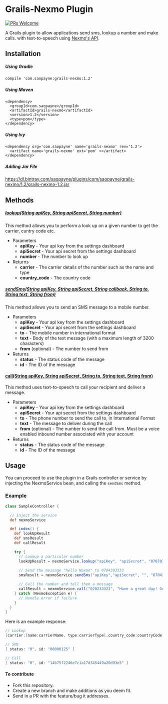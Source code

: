 # Grails-Nexmo Plugin

[![PRs Welcome](https://img.shields.io/badge/PRs-welcome-brightgreen.svg?style=flat-square)](http://makeapullrequest.com)

A Grails plugin to allow applications send sms, lookup a number and make calls. with text-to-speech using [Nexmo's API](https://www.nexmo.com/).

## Installation

##### Using Gradle

```compile 'com.saopayne:grails-nexmo:1.2'```

##### Using Maven
```
<dependency>
  <groupId>com.saopayne</groupId>
  <artifactId>grails-nexmo</artifactId>
  <version>1.2</version>
  <type>pom</type>
</dependency>
```

##### Using Ivy
```
<dependency org='com.saopayne' name='grails-nexmo' rev='1.2'>
  <artifact name='grails-nexmo' ext='pom' ></artifact>
</dependency>
```

##### Adding Jar File

https://dl.bintray.com/saopayne/plugins/com/saopayne/grails-nexmo/1.2/grails-nexmo-1.2.jar



## Methods


##### [__lookup(String apiKey, String apiSecret, String number)__](https://github.com/saopayne/grails-nexmo/blob/master/grails-app/services/NexmoService#L129)

This method allows you to perform a look up on a given number to get the carrier, cuntry code etc.

* Parameters
  * __apiKey__ - Your api key from the settings dashboard
  * __apiSecret__ - Your api secret from the settings dashboard
  * __number__  - The number to look up
* Returns
  * __carrier__ - The carrier details of the number such as the name and type
  * __country_code__ - The country code 

##### [__sendSms(String apiKey, String apiSecret, String callback, String to, String text, String from)__](https://github.com/saopayne/grails-nexmo/blob/master/grails-app/services/NexmoService#L129)

This method allows you to send an SMS message to a mobile number.

* Parameters
  * __apiKey__ - Your api key from the settings dashboard
  * __apiSecret__ - Your api secret from the settings dashboard
  * __to__ - The mobile number in international format
  * __text__ - Body of the text message (with a maximum length of 3200 characters)
  * __from__ (optional) - The number to send from
* Returns
  * __status__ - The status code of the message
  * __id__ - The ID of the message

#### [__call(String apiKey, String apiSecret, String to, String text, String from)__](https://github.com/saopayne/grails-nexmo/blob/master/grails-app/services/NexmoService#L153)

This method uses text-to-speech to call your recipient and deliver a message.

* Parameters
  * __apiKey__ - Your api key from the settings dashboard
  * __apiSecret__ - Your api secret from the settings dashboard
  * __to__ - The phone number to send the call to, in International Format
  * __text__ - The message to deliver during the call
  * __from__ (optional) - The number to send the call from. Must be a voice enabled inbound number associated with your account
* Returns
  * __status__ - The status code of the message
  * __id__ - The ID of the message

## Usage

You can proceed to use the plugin in a Grails controller or service by injecting the NexmoService bean, and calling the `sendSms` method.

### Example

```groovy
class SampleController {

  // Inject the service
  def nexmoService

  def index() {
    def lookUpResult
    def smsResult
    def callResult

    try {
      // Lookup a particular number
      lookUpResult = nexmoService.lookup("apiKey", "apiSecret", "070707") 
       
      // Send the message "hello Nexmo" to 0704303333
      smsResult = nexmoService.sendSms("apiKey","apiSecret", "", "0704303333", "Hello Nexmo")

      // Call the number and tell them a message
      callResult = nexmoService.call("020233323", "Have a great day! Goodbye.")
    } catch (NexmoException e) {
      // Handle error if failure
    }
  }
}
```

Here is an example response:

```groovy
// Lookup
[carrier:[name:carrierName, type:carrierType],country_code:countryCode]

// SMS
[ status: "0", id: "00000125" ]

// Call
[ status: "0", id: "14b75f2246e7c1a17d345449a20d93e5" ]
```

#### To contribute
- Fork this repository.
- Create a new branch and make additions as you deem fit.
- Send in a PR with the feature/bug it addresses.
